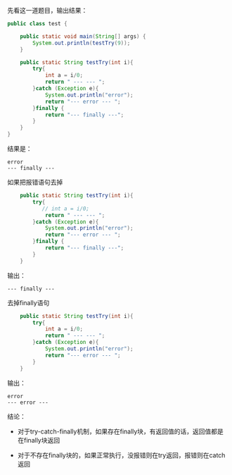 
先看这一道题目，输出结果：
```java
public class test {

    public static void main(String[] args) {
        System.out.println(testTry(9));
    }

    public static String testTry(int i){
        try{
            int a = i/0;
            return " --- --- ";
        }catch (Exception e){
            System.out.println("error");
            return "--- error --- ";
        }finally {
            return "--- finally ---";
        }
    }
}
```
结果是：

```shell
error
--- finally ---
```

如果把报错语句去掉
```java
    public static String testTry(int i){
        try{
           // int a = i/0;
            return " --- --- ";
        }catch (Exception e){
            System.out.println("error");
            return "--- error --- ";
        }finally {
            return "--- finally ---";
        }
    }
```
输出：
```shell
--- finally ---
```

去掉finally语句
```java
    public static String testTry(int i){
        try{
            int a = i/0;
            return " --- --- ";
        }catch (Exception e){
            System.out.println("error");
            return "--- error --- ";
        }
    }
```
输出：
```shell
error
--- error --- 
```


结论：

- 对于try-catch-finally机制，如果存在finally块，有返回值的话，返回值都是在finally块返回

- 对于不存在finally块的，如果正常执行，没报错则在try返回，报错则在catch返回